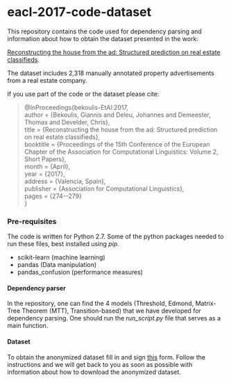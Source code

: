 # eacl-2017-code-dataset

This repository contains the code used for dependency parsing and information about how to obtain the dataset presented in the work:

[Reconstructing the house from the ad: Structured prediction on real estate classifieds](https://bekou.github.io/papers/eacl2017/bekoulis-eacl2017.pdf).

The dataset includes 2,318 manually annotated property advertisements from a real estate company.

If you use part of the code or the dataset please cite:
  
> @InProceedings{bekoulis-EtAl:2017,  
> author    = {Bekoulis, Giannis  and  Deleu, Johannes  and  Demeester, Thomas  and  Develder, Chris},  
> title     = {Reconstructing the house from the ad: Structured prediction on real estate classifieds},  
> booktitle = {Proceedings of the 15th Conference of the European Chapter of the Association for Computational Linguistics: Volume 2, Short Papers},  
> month     = {April},  
> year      = {2017},  
> address   = {Valencia, Spain},  
> publisher = {Association for Computational Linguistics},  
> pages     = {274--279}  
> }  


### Pre-requisites ###

The code is written for Python 2.7. Some of the python packages needed to run these files, best installed using *pip*.

* scikit-learn (machine learning)
* pandas (Data manipulation)
* pandas_confusion (performance measures)

#### Dependency parser ####

In the repository, one can find the 4 models (Threshold, Edmond, Matrix-Tree Theorem (MTT), Transition-based) that we have developed for dependency parsing. One should run the *run_script.py* file that serves as a main function.

#### Dataset ####

To obtain the anonymized dataset fill in and sign [this](https://github.com/bekou/ad_data/raw/master/agreement/data-agreement.pdf) form. Follow the instructions and we will get back to you as soon as possible with information about how to download the anonymized dataset. 
